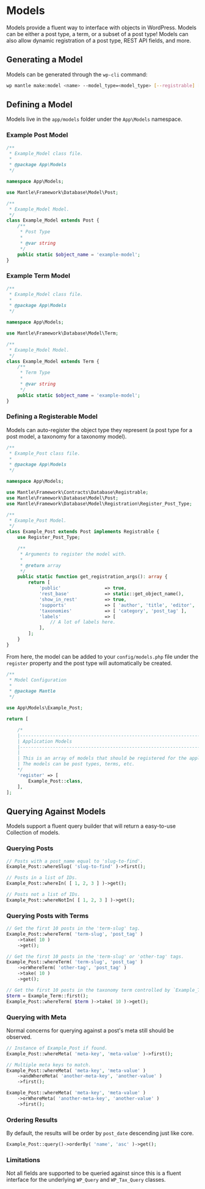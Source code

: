 Models
======

Models provide a fluent way to interface with objects in WordPress. Models can be either a post type, a term, or a subset of a post type! Models can also allow dynamic registration of a post type, REST API fields, and more.

## Generating a Model
Models can be generated through the `wp-cli` command:

```bash
wp mantle make:model <name> --model_type=<model_type> [--registrable] [--object_name] [--label_singular] [--label_plural]
```

## Defining a Model

Models live in the `app/models` folder under the `App\Models` namespace.

### Example Post Model

```php
/**
 * Example_Model class file.
 *
 * @package App\Models
 */

namespace App\Models;

use Mantle\Framework\Database\Model\Post;

/**
 * Example_Model Model.
 */
class Example_Model extends Post {
	/**
	 * Post Type
	 *
	 * @var string
	 */
	public static $object_name = 'example-model';
}
```

### Example Term Model

```php
/**
 * Example_Model class file.
 *
 * @package App\Models
 */

namespace App\Models;

use Mantle\Framework\Database\Model\Term;

/**
 * Example_Model Model.
 */
class Example_Model extends Term {
	/**
	 * Term Type
	 *
	 * @var string
	 */
	public static $object_name = 'example-model';
}
```

### Defining a Registerable Model
Models can auto-register the object type they represent (a post type for a post model, a taxonomy for a taxonomy model).


```php
/**
 * Example_Post class file.
 *
 * @package App\Models
 */

namespace App\Models;

use Mantle\Framework\Contracts\Database\Registrable;
use Mantle\Framework\Database\Model\Post;
use Mantle\Framework\Database\Model\Registration\Register_Post_Type;

/**
 * Example_Post Model.
 */
class Example_Post extends Post implements Registrable {
	use Register_Post_Type;

	/**
	 * Arguments to register the model with.
	 *
	 * @return array
	 */
	public static function get_registration_args(): array {
		return [
			'public'                => true,
			'rest_base'             => static::get_object_name(),
			'show_in_rest'          => true,
			'supports'              => [ 'author', 'title', 'editor', 'revisions', 'thumbnail', 'custom-fields', 'excerpt' ],
			'taxonomies'            => [ 'category', 'post_tag' ],
			'labels'                => [
				// A lot of labels here.
			],
		];
	}
}
```

From here, the model can be added to your `config/models.php` file under the `register` property and the post type will automatically be created.

```php
/**
 * Model Configuration
 *
 * @package Mantle
 */

use App\Models\Example_Post;

return [

	/*
	|--------------------------------------------------------------------------
	| Application Models
	|--------------------------------------------------------------------------
	|
	| This is an array of models that should be registered for the application.
	| The models can be post types, terms, etc.
	*/
	'register' => [
		Example_Post::class,
	],
];
```

## Querying Against Models
Models support a fluent query builder that will return a easy-to-use Collection of models.

### Querying Posts
```php
// Posts with a post_name equal to 'slug-to-find'.
Example_Post::whereSlug( 'slug-to-find' )->first();

// Posts in a list of IDs.
Example_Post::whereIn( [ 1, 2, 3 ] )->get();

// Posts not a list of IDs.
Example_Post::whereNotIn( [ 1, 2, 3 ] )->get();
```

### Querying Posts with Terms
```php
// Get the first 10 posts in the 'term-slug' tag.
Example_Post::whereTerm( 'term-slug', 'post_tag' )
	->take( 10 )
	->get();

// Get the first 10 posts in the 'term-slug' or 'other-tag' tags.
Example_Post::whereTerm( 'term-slug', 'post_tag' )
	->orWhereTerm( 'other-tag', 'post_tag' )
	->take( 10 )
	->get();

// Get the first 10 posts in the taxonomy term controlled by `Example_Term`.
$term = Example_Term::first();
Example_Post::whereTerm( $term )->take( 10 )->get();
```

### Querying with Meta
Normal concerns for querying against a post's meta still should be observed.

```php
// Instance of Example_Post if found.
Example_Post::whereMeta( 'meta-key', 'meta-value' )->first();

// Multiple meta keys to match.
Example_Post::whereMeta( 'meta-key', 'meta-value' )
	->andWhereMeta( 'another-meta-key', 'another-value' )
	->first();

Example_Post::whereMeta( 'meta-key', 'meta-value' )
	->orWhereMeta( 'another-meta-key', 'another-value' )
	->first();
```

### Ordering Results
By default, the results will be order by `post_date` descending just like core.

```php
Example_Post::query()->orderBy( 'name', 'asc' )->get();
```

### Limitations
Not all fields are supported to be queried against since this is a fluent interface for the underlying `WP_Query` and `WP_Tax_Query` classes.
